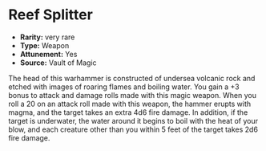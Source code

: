 
# Reef Splitter

* **Rarity:** very rare
* **Type:** Weapon
* **Attunement:** Yes
* **Source:** Vault of Magic


The head of this warhammer is constructed of undersea volcanic rock and etched with images of roaring flames and boiling water. You gain a +3 bonus to attack and damage rolls made with this magic weapon. When you roll a 20 on an attack roll made with this weapon, the hammer erupts with magma, and the target takes an extra 4d6 fire damage. In addition, if the target is underwater, the water around it begins to boil with the heat of your blow, and each creature other than you within 5 feet of the target takes 2d6 fire damage.
